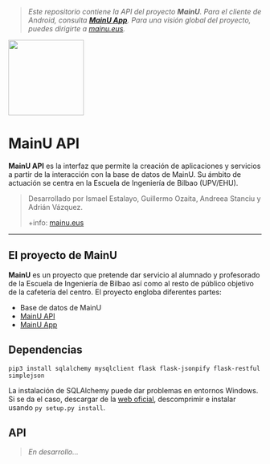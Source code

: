 >*Este repositorio contiene la API del proyecto **MainU**. Para el cliente de Android, consulta [**MainU App**](https://github.com/Gozaita/MainuApp). Para una visión global del proyecto, puedes dirigirte a [mainu.eus](http://mainu.eus).*

<img src=https://i.imgur.com/Wc9VOaZ.png?1 width=150px/>

MainU API
===================

**MainU API** es la interfaz que permite la creación de aplicaciones y servicios a partir de la interacción con la base de datos de MainU. Su ámbito de actuación se centra en la Escuela de Ingeniería de Bilbao (UPV/EHU).

> Desarrollado por Ismael Estalayo, Guillermo Ozaita, Andreea Stanciu y Adrián Vázquez.
>
> +info: [mainu.eus](http://mainu.eus)

----------

El proyecto de MainU
-------------

**MainU** es un proyecto que pretende dar servicio al alumnado y profesorado de la Escuela de Ingeniería de Bilbao así como al resto de público objetivo de la cafetería del centro. El proyecto engloba diferentes partes:
- Base de datos de MainU
- [MainU API](https://github.com/Gozaita/MainuAPI)
- [MainU App](https://github.com/Gozaita/MainuApp)

Dependencias
-------------
```
pip3 install sqlalchemy mysqlclient flask flask-jsonpify flask-restful simplejson
```
La instalación de SQLAlchemy puede dar problemas en entornos Windows. Si se da el caso, descargar de la [web oficial](https://www.sqlalchemy.org/download.html), descomprimir e instalar usando `py setup.py install`.

API
-------------

> *En desarrollo...*
